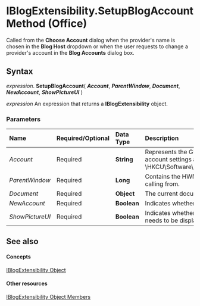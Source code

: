 
# IBlogExtensibility.SetupBlogAccount Method (Office)

Called from the  **Choose Account** dialog when the provider's name is chosen in the **Blog Host** dropdown or when the user requests to change a provider's account in the **Blog Accounts** dialog box.


## Syntax

 _expression_. **SetupBlogAccount**( **_Account_**, **_ParentWindow_**, **_Document_**, **_NewAccount_**, **_ShowPictureUI_** )

 _expression_ An expression that returns a **IBlogExtensibility** object.


### Parameters



|**Name**|**Required/Optional**|**Data Type**|**Description**|
|:-----|:-----|:-----|:-----|
| _Account_|Required|**String**|Represents the GUID of the account registry key. Blog account settings are stored in the registry at \\HKCU\Software\Microsoft\Office\Common\Blog\Account.|
| _ParentWindow_|Required|**Long**|Contains the HWND for the window Microsoft Word is calling from.|
| _Document_|Required|**Object**|The current document.|
| _NewAccount_|Required|**Boolean**|Indicates whether this is a new account.|
| _ShowPictureUI_|Required|**Boolean**|Indicates whether Microsoft Word's picture user interface needs to be displayed.|

## See also


#### Concepts


[IBlogExtensibility Object](9757afdb-da45-8b97-636f-476efe036ac3.md)
#### Other resources


[IBlogExtensibility Object Members](55f27978-9b18-f9a5-c276-298b2539ec3c.md)
